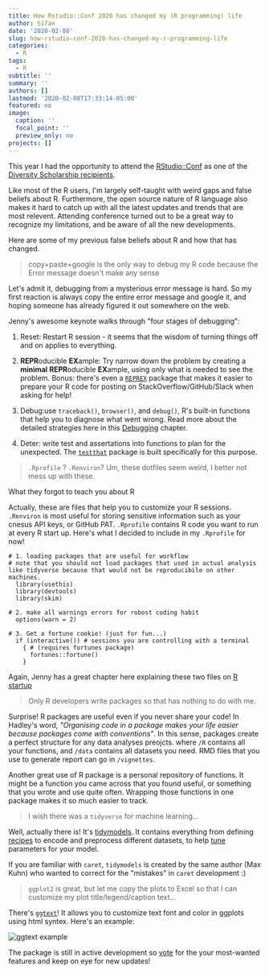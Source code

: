 ```yaml
---
title: How Rstudio::Conf 2020 has changed my (R programming) life
author: Sifan
date: '2020-02-08'
slug: how-rstudio-conf-2020-has-changed-my-r-programming-life
categories:
  - R
tags:
  - R
subtitle: ''
summary: ''
authors: []
lastmod: '2020-02-08T17:33:14-05:00'
featured: no
image:
  caption: ''
  focal_point: ''
  preview_only: no
projects: []
---
```


This year I had the opportunity to attend the [RStudio::Conf](https://rstudio.com/conference/) as one of the [Diversity Scholarship recipients](https://blog.rstudio.com/2019/08/30/diversity-scholarships/). 

Like most of the R users, I'm largely self-taught with weird gaps and false beliefs about R. Furthermore, the open source nature of R language also makes it hard to catch up with all the latest updates and trends that are most relevent. Attending conference turned out to be a great way to recognize my limitations, and be aware of all the new developments. 

Here are some of my previous false beliefs about R and how that has changed.

> copy+paste+google is the only way to debug my R code because the Error message doesn't make any sense

Let's admit it, debugging from a mysterious error message is hard. So my first reaction is always copy the entire error message and google it, and hoping someone has already figured it out somewhere on the web.  

Jenny's awesome keynote walks through "four stages of debugging": 
1. Reset: Restart R session - it seems that the wisdom of turning things off and on applies to everything. 

2. **REPR**oducible **EX**ample: Try narrow down the problem by creating a **minimal** **REPR**oducible **EX**ample, using only what is needed to see the problem. Bonus: there's even a [`REPREX`](https://github.com/tidyverse/reprex#readme) package that makes it easier to prepare your R code for posting on StackOverflow/GitHub/Slack when asking for help!

3. Debug:use `traceback()`, `browser()`, and `debug()`, R's built-in functions that help you to diagnose what went wrong. Read more about the detailed strategies here in this [Debugging](https://rstats.wtf/debugging-r-code.html) chapter. 

4. Deter: write test and assertations into functions to plan for the unexpected. The [`testthat`](https://testthat.r-lib.org/) package is built specifically for this purpose. 


>	`.Rprofile` ? `.Renviron`? Um, these dotfiles seem weird, I  better not mess up with these.



What they forgot to teach you about R

Actually, these are files that help you to customize your R sessions. `.Renviron` is most useful for storing sensitive information such as your cnesus API keys, or GitHub PAT. `.Rprofile` contains R code you want to run at every R start up. Here's what I decided to include in my `.Rprofile` for now!

```
# 1. loading packages that are useful for workflow
# note that you should not load packages that used in actual analysis like tidyverse because that would not be reproducibile on other machines. 
  library(usethis)
  library(devtools)
  library(skim)
  
# 2. make all warnings errors for robost coding habit
  options(warn = 2)
  
# 3. Get a fortune cookie! (just for fun...)
  if (interactive()) # sessions you are controlling with a terminal
    { # (requires fortunes package)
      fortunes::fortune()
    }
```

Again, Jenny has a great chapter here explaining these two files on [R startup](https://rstats.wtf/r-startup.html)


> Only R developers write packages so that has nothing to do with me. 

Surprise! R packages are useful even if you never share your code! In Hadley's word, *"Organising code in a package makes your life easier because packages come with conventions"*. In this sense, packages create a perfect structure for any data analyses preojcts. where `/R` contains all your functions, and `/data` contains all datasets you need. RMD files that you use to generate report can go in `/vignettes`. 

Another great use of R package is a personal repository of functions. It might be a function you came across that you found useful, or something that you wrote and use quite often. Wrapping those functions in one package makes it so much easier to track. 

> I wish there was a `tidyverse` for machine learning… 

Well, actually there is! It's [tidymodels](https://www.tidyverse.org/blog/2018/08/tidymodels-0-0-1/). It contains everything from defining [recipes](https://tidymodels.github.io/recipes/) to encode and preprocess different datasets, to help [tune](https://tidymodels.github.io/tune/articles/getting_started.html) parameters for your model. 

If you are familiar with `caret`, `tidymodels` is created by the same author (Max Kuhn) who wanted to correct for the "mistakes" in `caret` development :)

> `ggplot2` is great, but let me copy the plots to Excel so that I can customize my plot title/legend/caption text… 

There's [`ggtext`](https://wilkelab.org/ggtext/)! It allows you to customize text font and color in ggplots using html syntex. Here's an example: 

![ggtext example](https://wilkelab.org/ggtext/reference/figures/README-unnamed-chunk-4-1.png)

The package is still in active development so [vote](https://github.com/wilkelab/ggtext/issues) for the your most-wanted features and keep on eye for new updates!





